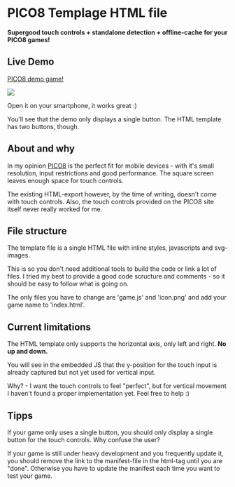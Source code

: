 # PICO8 Templage HTML file

**Supergood touch controls + standalone detection + offline-cache for your PICO8 games!**

## Live Demo

[PICO8 demo game!](http://headjump.de/g/rockkid)

[<img src="http://headjump.github.io/headjump_website/g/rockkid_demo.jpg">](http://headjump.de/g/rockkid)

Open it on your smartphone, it works great :)

You'll see that the demo only displays a single button. The HTML template has two buttons, though.

## About and why

In my opinion [PICO8](https://www.lexaloffle.com/pico-8.php) is the perfect fit for mobile devices - with it's small resolution, input restrictions and good performance. The square screen leaves enough space for touch controls.

The existing HTML-export however, by the time of writing, doesn't come with touch controls. Also, the touch controls provided on the PICO8 site itself never really worked for me.

## File structure

The template file is a single HTML file with inline styles, javascripts and svg-images.

This is so you don't need additional tools to build the code or link a lot of files. I tried my best to provide a good code scructure and comments - so it should be easy to follow what is going on.

The only files you have to change are 'game.js' and 'icon.png' and add your game name to 'index.html'.

## Current limitations

The HTML template only supports the horizontal axis, only left and right. **No up and down.**

You will see in the embedded JS that the y-position for the touch input is already captured but not yet used for vertical input.

Why? - I want the touch controls to feel "perfect", but for vertical movement I haven't found a proper implementation yet. Feel free to help :)

## Tipps

If your game only uses a single button, you should only display a single button for the touch controls. Why confuse the user?

If your game is still under heavy development and you frequently update it, you should remove the link to the manifest-file in the html-tag until you are "done". Otherwise you have to update the manifest each time you want to test your game.

